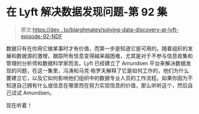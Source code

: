# 在 Lyft 解决数据发现问题-第 92 集

> 原文:[https://dev . to/blarghmatey/solving-data-discovery-at-lyft-episode-92-NDF](https://dev.to/blarghmatey/solving-data-discovery-at-lyft-episode-92-ndf)

数据只有在你用它做某事时才有价值，而第一步是知道它是可用的。随着组织的发展和数据源的激增，跟踪所有信息变得越来越困难，尤其是对于不参与信息收集和管理的分析师和数据科学家而言。Lyft 已经建立了 Amundsen 平台来解决数据发现的问题，在这一集里，冯涛和马克·格罗夫解释了它是如何工作的，他们为什么要建立它，以及它如何影响他们组织中的数据专业人员的工作流程。如果你因为不知道自己拥有什么或信息在哪里而在努力实现信息的价值，那么听听这个，然后自己试试 Amundsen。

现在听着！